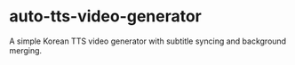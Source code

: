 # auto-tts-video-generator
A simple Korean TTS video generator with subtitle syncing and background merging.
